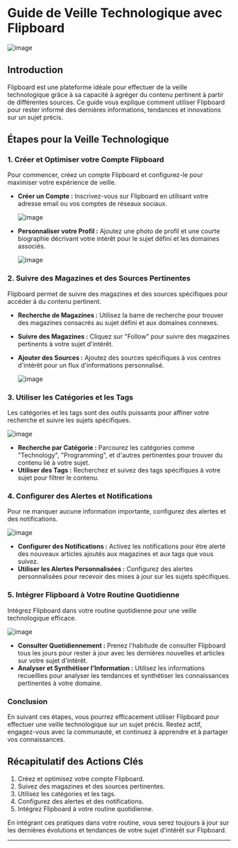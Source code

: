 # Guide de Veille Technologique avec Flipboard

![image](images/Flipboard/Untitled.png)

## Introduction

Flipboard est une plateforme idéale pour effectuer de la veille technologique grâce à sa capacité à agréger du contenu pertinent à partir de différentes sources. Ce guide vous explique comment utiliser Flipboard pour rester informé des dernières informations, tendances et innovations sur un sujet précis.

## Étapes pour la Veille Technologique

### 1. **Créer et Optimiser votre Compte Flipboard**

Pour commencer, créez un compte Flipboard et configurez-le pour maximiser votre expérience de veille.


- **Créer un Compte :** Inscrivez-vous sur Flipboard en utilisant votre adresse email ou vos comptes de réseaux sociaux.
    
  ![image](images/Flipboard/login.png)
    
- **Personnaliser votre Profil :** Ajoutez une photo de profil et une courte biographie décrivant votre intérêt pour le sujet défini et les domaines associés.

  ![image](images/Flipboard/Profile-Ad-670x1450.png)


### 2. **Suivre des Magazines et des Sources Pertinentes**

Flipboard permet de suivre des magazines et des sources spécifiques pour accéder à du contenu pertinent.


- **Recherche de Magazines :** Utilisez la barre de recherche pour trouver des magazines consacrés au sujet défini et aux domaines connexes.
- **Suivre des Magazines :** Cliquez sur "Follow" pour suivre des magazines pertinents à votre sujet d'intérêt.
- **Ajouter des Sources :** Ajoutez des sources spécifiques à vos centres d'intérêt pour un flux d'informations personnalisé.

  ![image](images/Flipboard/chercher.png)

<!-- ### 3. **Créer Vos Propres Magazines**

Créer vos propres magazines vous permet de regrouper et organiser les articles que vous trouvez intéressants.

- **Créer un Magazine :** Allez dans votre profil et cliquez sur "Create a Magazine". Donnez un titre à votre magazine, par exemple "Veille Technologique".
- **Ajouter du Contenu :** Ajoutez des articles, des vidéos, et d'autres contenus relatifs au sujet défini à votre magazine en cliquant sur le bouton "+" sur les articles. -->


### 3. **Utiliser les Catégories et les Tags**

Les catégories et les tags sont des outils puissants pour affiner votre recherche et suivre les sujets spécifiques.

  ![image](images/Flipboard/tag.png)

- **Recherche par Catégorie :** Parcourez les catégories comme "Technology", "Programming", et d'autres pertinentes pour trouver du contenu lié à votre sujet.
- **Utiliser des Tags :** Recherchez et suivez des tags spécifiques à votre sujet pour filtrer le contenu.

### 4. **Configurer des Alertes et Notifications**

Pour ne manquer aucune information importante, configurez des alertes et des notifications.

  ![image](images/Flipboard/notification.png)

- **Configurer des Notifications :** Activez les notifications pour être alerté des nouveaux articles ajoutés aux magazines et aux tags que vous suivez.
- **Utiliser les Alertes Personnalisées :** Configurez des alertes personnalisées pour recevoir des mises à jour sur les sujets spécifiques.

<!-- ### 5. **Interagir avec la Communauté Flipboard**

Engagez-vous avec la communauté Flipboard pour enrichir votre veille technologique.

- **Commenter et Partager :** Laissez des commentaires sur les articles intéressants et partagez-les avec votre réseau.
- **Participer aux Discussions :** Engagez-vous dans les discussions sur les articles pour partager vos idées et apprendre des autres utilisateurs. -->

### 5. **Intégrer Flipboard à Votre Routine Quotidienne**

Intégrez Flipboard dans votre routine quotidienne pour une veille technologique efficace.

  ![image](images/Flipboard/routine.jpeg)

- **Consulter Quotidiennement :** Prenez l'habitude de consulter Flipboard tous les jours pour rester à jour avec les dernières nouvelles et articles sur votre sujet d'intérêt.
- **Analyser et Synthétiser l'Information :** Utilisez les informations recueillies pour analyser les tendances et synthétiser les connaissances pertinentes à votre domaine.

### Conclusion

En suivant ces étapes, vous pourrez efficacement utiliser Flipboard pour effectuer une veille technologique sur un sujet précis. Restez actif, engagez-vous avec la communauté, et continuez à apprendre et à partager vos connaissances.

## Récapitulatif des Actions Clés

1. Créez et optimisez votre compte Flipboard.
2. Suivez des magazines et des sources pertinentes.
3. Utilisez les catégories et les tags.
4. Configurez des alertes et des notifications.
5. Intégrez Flipboard à votre routine quotidienne.

En intégrant ces pratiques dans votre routine, vous serez toujours à jour sur les dernières évolutions et tendances de votre sujet d'intérêt sur Flipboard.

---